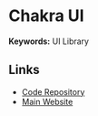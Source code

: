 # Chakra UI

**Keywords:** UI Library

## Links

- [Code Repository](https://github.com/chakra-ui/chakra-ui)
- [Main Website](https://chakra-ui.com)

<!-- ## Examples

https://github.com/crowdship-capital/interface -->

